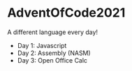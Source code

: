 # AdventOfCode2021
 
A different language every day!

- Day  1: Javascript
- Day  2: Assembly (NASM)
- Day  3: Open Office Calc